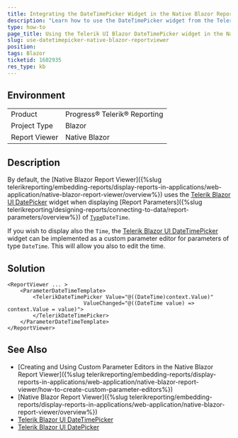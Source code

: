 ```yaml
---
title: Integrating the DateTimePicker Widget in the Native Blazor Report Viewer
description: "Learn how to use the DateTimePicker widget from the Telerik UI for Blazor as a DateTime Report Parameter editor in the Native Blazor Report Viewer."
type: how-to
page_title: Using the Telerik UI Blazor DateTimePicker widget in the Native Blazor Report Viewer
slug: use-datetimepicker-native-blazor-reportviewer
position: 
tags: Blazor
ticketid: 1602935
res_type: kb
---
```


## Environment

<table>
	<tbody>
		<tr>
			<td>Product</td>
			<td>Progress® Telerik® Reporting</td>
		</tr>
		<tr>
			<td>Project Type</td>
			<td>Blazor</td>
		</tr>
		<tr>
			<td>Report Viewer</td>
			<td>Native Blazor</td>
		</tr>
	</tbody>
</table>


## Description

By default, the [Native Blazor Report Viewer]({%slug telerikreporting/embedding-reports/display-reports-in-applications/web-application/native-blazor-report-viewer/overview%}) uses the [Telerik Blazor UI DatePicker](https://demos.telerik.com/blazor-ui/datepicker/overview) widget when displaying [Report Parameters]({%slug telerikreporting/designing-reports/connecting-to-data/report-parameters/overview%}) of [`Type`](/api/Telerik.Reporting.ReportParameter#Telerik_Reporting_ReportParameter_Type)`DateTime`.

If you wish to display also the `Time`, the [Telerik Blazor UI DateTimePicker](https://demos.telerik.com/blazor-ui/datetimepicker/overview) widget can be implemented as a custom parameter editor for parameters of type `DateTime`. This will allow you also to edit the time.

## Solution

````CSHTML
<ReportViewer ... >
	<ParameterDateTimeTemplate>
		<TelerikDateTimePicker Value="@((DateTime)context.Value)"
						ValueChanged="@((DateTime value) => context.Value = value)">
		</TelerikDateTimePicker>
	</ParameterDateTimeTemplate>
</ReportViewer>
````

## See Also

* [Creating and Using Custom Parameter Editors in the Native Blazor Report Viewer]({%slug telerikreporting/embedding-reports/display-reports-in-applications/web-application/native-blazor-report-viewer/how-to-create-custom-parameter-editors%})
* [Native Blazor Report Viewer]({%slug telerikreporting/embedding-reports/display-reports-in-applications/web-application/native-blazor-report-viewer/overview%})
* [Telerik Blazor UI DateTimePicker](https://demos.telerik.com/blazor-ui/datetimepicker/overview)
* [Telerik Blazor UI DatePicker](https://demos.telerik.com/blazor-ui/datepicker/overview)
